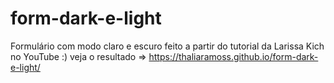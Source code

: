 # form-dark-e-light
Formulário com modo claro e escuro feito a partir do tutorial da Larissa Kich no YouTube :)
veja o resultado => https://thaliaramoss.github.io/form-dark-e-light/
